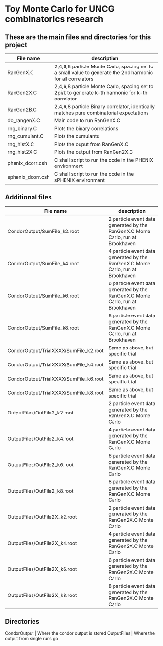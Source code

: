 # Toy Monte Carlo for UNCG combinatorics research

## These are the main files and directories for this project

File name | description
--------- | -----------
RanGenX.C | 2,4,6,8 particle Monte Carlo, spacing set to a small value to generate the 2nd harmonic for all correlators
RanGen2X.C | 2,4,6,8 particle Monte Carlo, spacing set to 2pi/k to generate k-th harmonic for k-th correlator
RanGen2B.C | 2,4,6,8 particle Binary correlator, identically matches pure combinatorial expectations
do_rangenX.C | Main code to run RanGenX.C
rng_binary.C | Plots the binary correlations
rng_cumulant.C | Plots the cumulants
rng_histX.C | Plots the ouput from RanGenX.C
rng_hist2X.C | Plots the output from RanGen2X.C
phenix_dcorr.csh | C shell script to run the code in the PHENIX environment
sphenix_dcorr.csh | C shell script to run the code in the sPHENIX environment

## Additional files

File name | description
---------------- | -----------
CondorOutput/SumFile_k2.root | 2 particle event data generated by the RanGenX.C Monte Carlo, run at Brookhaven
CondorOutput/SumFile_k4.root | 4 particle event data generated by the RanGenX.C Monte Carlo, run at Brookhaven
CondorOutput/SumFile_k6.root | 6 particle event data generated by the RanGenX.C Monte Carlo, run at Brookhaven
CondorOutput/SumFile_k8.root | 8 particle event data generated by the RanGenX.C Monte Carlo, run at Brookhaven
CondorOutput/TrialXXXX/SumFile_k2.root | Same as above, but specific trial
CondorOutput/TrialXXXX/SumFile_k4.root | Same as above, but specific trial
CondorOutput/TrialXXXX/SumFile_k6.root | Same as above, but specific trial
CondorOutput/TrialXXXX/SumFile_k8.root | Same as above, but specific trial
OutputFiles/OutFile2_k2.root | 2 particle event data generated by the RanGenX.C Monte Carlo
OutputFiles/OutFile2_k4.root | 4 particle event data generated by the RanGenX.C Monte Carlo
OutputFiles/OutFile2_k6.root | 6 particle event data generated by the RanGenX.C Monte Carlo
OutputFiles/OutFile2_k8.root | 8 particle event data generated by the RanGenX.C Monte Carlo
OutputFiles/OutFile2X_k2.root | 2 particle event data generated by the RanGen2X.C Monte Carlo
OutputFiles/OutFile2X_k4.root | 4 particle event data generated by the RanGen2X.C Monte Carlo
OutputFiles/OutFile2X_k6.root | 6 particle event data generated by the RanGen2X.C Monte Carlo
OutputFiles/OutFile2X_k8.root | 8 particle event data generated by the RanGen2X.C Monte Carlo



## Directories

CondorOutput | Where the condor output is stored
OutputFiles | Where the output from single runs go

